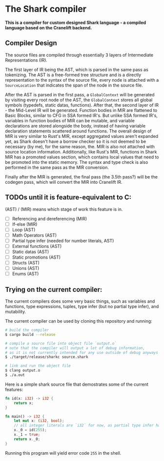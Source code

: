 # The Shark compiler

**This is a compiler for custom designed Shark language - a compiled language based on the Cranelift
backend.**

## Compiler Design

The source files are compiled through essentially 3 layers of Intermediate Representations (IR).

The first layer of IR being the AST, which is parsed in the same pass as tokenizing. The AST is a
free-formed tree structure and is a directly representation to the syntax of the source file, every
node is attached with a `SourceLocation` that indicates the span of the node in the source file.

After the AST is parsed in the first pass, a `GlobalContext` will be generated by visiting every
root node of the AST, the `GlobalContext` stores all global symbols (typedefs, static datas,
functions). After that, the second layer of IR - the Mid-Level IR will be generated. Function bodies
in MIR are flattened to Basic Blocks, similar to CFG in SSA formed IR's. But unlike SSA formed IR's,
variables in function bodies of MIR can be mutable, and variable declarations are stored alongside
the body, instead of having variable declaration statements scattered around functions. The overall
design of MIR is very similar to Rust's MIR, except aggregated values aren't expanded yet, as Shark
doesn't have a borrow checker so it is not deemed to be necessary (by me), for the same reason, the.
MIR is also not attached with source location information. Additionally, like Rust's MIR, functions
in Shark MIR has a promoted values section, which contains local values that need to be promoted
into the static memory. The syntax and type check is also performed in the same pass as the MIR
conversion.

Finally after the MIR is generated, the final pass (the 3.5th pass?) will be the codegen pass, which
will convert the MIR into Cranelift IR.

## TODOs until it is feature-equivalent to C:

(AST) / (MIR) means which stage of work this feature is in.

- [ ] Referencing and dereferencing (MIR)
- [ ] If-else (MIR)
- [ ] Loop (AST)
- [ ] Math Operators (AST)
- [ ] Partial type infer (needed for number literals, AST)
- [ ] External functions (AST)
- [ ] Static datas (AST)
- [ ] Static promotions (AST)
- [ ] Structs (AST)
- [ ] Unions (AST)
- [ ] Enums (AST)

## Trying on the current compiler:

The current compilers does some very basic things, such as variables and functions, type
expressions, tuples, type infer (but no partial type infer), and mutability.

The current compiler can be used by cloning this repository and running:

```bash
# build the compiler
$ cargo build --release

# compile a source file into object file `output.o`
# note that the compiler will output a lot of debug information,
# as it is not currently intended for any use outside of debug anyways
$ ./target/release/sharkc source.shark

# link and run the object file
$ clang output.o
$ ./a.out
```

Here is a simple shark source file that demostrates some of the current features:

```rust
fn id(x: i32) -> i32 {
    return x;
}

fn main() -> i32 {
    let mut x: (i32, bool);
    // all integer literals are `i32` for now, as partial type infer hasn't been added yet.
    x._0 = id(255);
    x._1 = true;
    return x._0;
}
```

Running this program will yield error code `255` in the shell.
